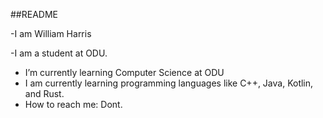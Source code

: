 ##README

-I am William Harris

-I am a student at ODU.

- I’m currently learning Computer Science at ODU
- I am currently learning programming languages like C++, Java, Kotlin, and Rust.
- How to reach me: Dont.

